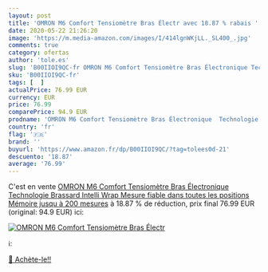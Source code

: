 ```yaml
---
layout: post
title: 'OMRON M6 Comfort Tensiomètre Bras Électr avec 18.87 % rabais '
date: 2020-05-22 21:26:20
image: 'https://m.media-amazon.com/images/I/414lgnWKjLL._SL400_.jpg'
comments: true
category: ofertas
author: 'tole.es'
slug: 'B00IIOI9QC-fr OMRON M6 Comfort Tensiomètre Bras Électronique Technologie...'
sku: 'B00IIOI9QC-fr'
tags: [  ]
actualPrice: 76.99 EUR
currency: EUR
price: 76.99
comparePrice: 94.9 EUR
prodname: 'OMRON M6 Comfort Tensiomètre Bras Électronique  Technologie Brassard Intelli Wrap  Mesure fiable dans toutes les positions  Mémoire jusqu à 200 mesures'
country: 'fr'
flag: '🇫🇷'
brand: ''
buyurl: 'https://www.amazon.fr/dp/B00IIOI9QC/?tag=tolees0d-21'
descuento: '18.87'
average: '76.99'
---
```


C'est en vente [OMRON M6 Comfort Tensiomètre Bras Électronique  Technologie Brassard Intelli Wrap  Mesure fiable dans toutes les positions  Mémoire jusqu à 200 mesures](https://www.amazon.fr/dp/B00IIOI9QC/?tag=tolees0d-21)  à  18.87 % de réduction, prix final  76.99 EUR (original: 94.9 EUR) ici:

[![OMRON M6 Comfort Tensiomètre Bras Électr](https://m.media-amazon.com/images/I/414lgnWKjLL._SL400_.jpg)](https://www.amazon.fr/dp/B00IIOI9QC/?tag=tolees0d-21)

ℹ️:


[🛒 Achète-le!!](https://www.amazon.fr/dp/B00IIOI9QC/?tag=tolees0d-21)
